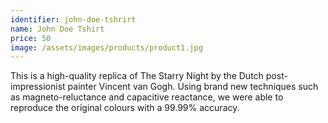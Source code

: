```yaml
---
identifier: john-doe-tshrirt
name: John Doe Tshirt
price: 50
image: /assets/images/products/product1.jpg
---
```


This is a high-quality replica of The Starry Night by the Dutch post-impressionist painter Vincent van Gogh. Using brand new techniques such as magneto-reluctance and capacitive reactance, we were able to reproduce the original colours with a 99.99% accuracy.